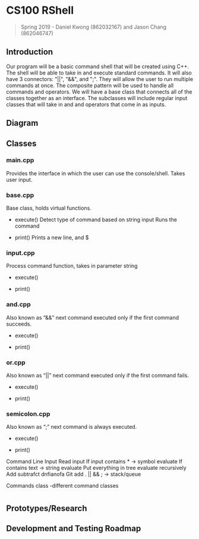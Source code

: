 # CS100 RShell
> Spring 2019 - Daniel Kwong (862032167) and Jason Chang (862046747)

## Introduction
Our program will be a basic command shell that will be created using C++. The shell will be able to take in and execute standard commands. It will also have 3 connectors: "||", "&&", and ";". They will allow the user to run multiple commands at once. The composite pattern will be used to handle all commands and operators. We will have a base class that connects all of the classes together as an interface. The subclasses will include regular input classes that will take in and and operators that come in as inputs.

## Diagram

## Classes

### main.cpp
Provides the interface in which the user can use the console/shell. Takes user input.

### base.cpp
Base class, holds virtual functions.

* execute()
Detect type of command based on string input
Runs the command

* print()
Prints a new line, and $

### input.cpp
Process command function, takes in parameter string

* execute()

* print()

### and.cpp
Also known as “&&” next command executed only if the first command succeeds.

* execute()

* print()

### or.cpp
Also known as “||” next command executed only if the first command fails.

* execute()

* print()

### semicolon.cpp
Also known as “;” next command is always executed.

* execute()

* print()

Command Line
Input
Read input
If input contains * -> symbol evaluate
If contains text -> string evaluate
Put everything in tree evaluate recursively
Add subtrafct dnfianofa
Git add .
|| && ; -> stack/queue

Commands class
-different command classes



#


## Prototypes/Research

## Development and Testing Roadmap
